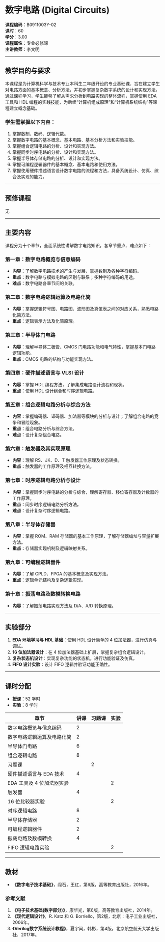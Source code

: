 
# 数字电路 (Digital Circuits)

**课程编码**：B0911003Y-02  
**课时**：60  
**学分**：3.00  
**课程属性**：专业必修课  
**主讲教师**：李文明  

---

## 教学目的与要求
本课程是为计算机科学与技术专业本科生二年级开设的专业基础课，旨在建立学生对电路方面的基本概念、分析方法，并初步掌握复杂数字系统的设计和实现方法。通过课程学习，学生能够了解从需求分析到电路实现的整体流程，掌握使用 EDA 工具和 HDL 编程的实践技能，为后续“计算机组成原理”和“计算机系统结构”等课程建立概念基础。

### 学生需掌握以下内容：
1. 掌握数制、数码、逻辑代数。  
2. 掌握数字电路的基本概念、基本电路、基本分析方法和实验技能。  
3. 掌握组合逻辑电路的分析、设计和实现方法。  
4. 掌握同步时序电路的分析、设计和实现方法。  
5. 掌握半导体存储电路的分析、设计和实现方法。  
6. 掌握可编程逻辑器件的基本概念、基本电路和使用方法。  
7. 掌握使用硬件描述语言设计数字电路的流程和方法，具备系统设计、仿真、综合及实现的能力。

---

## 预修课程
无

---

## 主要内容
课程分为十个章节，全面系统性讲解数字电路知识。各章节重点、难点如下：

### 第一章：数字电路概览与信息编码
- **内容**：了解数字电路技术的产生与发展，掌握数制及各种字符编码。  
- **重点**：数字电路与模拟电路的区别与联系；多种字符编码的用途。  
- **难点**：数字电路各章节间的关联。  

### 第二章：数字电路逻辑运算及电路化简
- **内容**：掌握逻辑符号图、电路图、波形图及真值表之间的对应关系，熟悉电路化简方法。  
- **重点**：逻辑表示方法及化简原理。  

### 第三章：半导体门电路
- **内容**：理解半导体二极管、CMOS 门电路功能和电气特性，掌握基本门电路逻辑功能。  
- **重点**：CMOS 电路的结构与功能实现方法。  

### 第四章：硬件描述语言与 VLSI 设计
- **内容**：掌握 HDL 编程方法，了解集成电路设计流程和现状。  
- **重点**：使用 HDL 设计组合和时序逻辑电路。  

### 第五章：组合逻辑电路分析与综合方法
- **内容**：掌握编码器、译码器、加法器等模块的分析与设计；了解组合电路的竞争和冒险现象。  
- **重点**：组合电路分析与综合方法。  
- **难点**：设计复杂组合电路。  

### 第六章：触发器及其实现原理
- **内容**：理解 RS、JK、D、T 触发器工作原理及状态转换。  
- **重点**：触发器的工作原理及相互转换方法。  

### 第七章：时序逻辑电路分析与设计
- **内容**：掌握同步时序电路的分析与综合，理解寄存器、移位寄存器及计数器的工作原理。  
- **重点**：同步时序逻辑电路分析方法。  
- **难点**：设计复杂时序逻辑电路。  

### 第八章：半导体存储器
- **内容**：掌握 ROM、RAM 存储器的基本工作原理，了解存储器编址与容量扩展方法。  
- **重点**：存储器实现机制及逻辑映射关系。  

### 第九章：可编程逻辑器件
- **内容**：了解 CPLD、FPGA 的基本概念及实现方法。  
- **重点**：逻辑单元结构及复杂逻辑实现。  

### 第十章：振荡电路及数模转换电路
- **内容**：了解振荡电路实现方法及 D/A、A/D 转换原理。  

---

## 实验部分
1. **EDA 环境学习与 HDL 基础**：使用 HDL 设计简单的 4 位加法器，进行仿真与调试。  
2. **16 位加法器设计**：在 4 位加法器基础上扩展，掌握复杂组合逻辑设计。  
3. **复杂状态机设计**：实现复杂功能的状态机，进行功能验证及仿真。  
4. **FIFO 设计实验**：设计 FIFO 逻辑并验证功能正确性。

---

## 课时分配
- **授课**：52 学时  
- **实验**：8 学时  

| **章节**                     | **讲课** | **习题课** | **实验** |
|------------------------------|----------|------------|----------|
| 数字电路概览与信息编码       | 2        |            |          |
| 数字电路逻辑运算及电路化简   | 2        |            |          |
| 半导体门电路                 | 6        |            |          |
| 组合逻辑电路                 | 8        |            |          |
| 习题课                       |          | 2          |          |
| 硬件描述语言与 EDA 技术      | 4        |            |          |
| EDA 工具及 4 位加法器实验    |          |            | 2        |
| 触发器                       | 4        |            |          |
| 16 位比较器实验              |          |            | 2        |
| 时序逻辑电路                 | 8        |            |          |
| 半导体存储器                 | 2        |            |          |
| 可编程逻辑器件               | 2        |            |          |
| 振荡电路及数模转换           | 4        |            |          |
| FIFO 逻辑电路实验            |          |            | 2        |

---

## 教材
- **《数字电子技术基础》**，阎石，王红，第6版，高等教育出版社，2016年。

### 参考文献
1. **《电子技术基础(数字部分)》**，康华光，第6版，高等教育出版社，2014年。  
2. **《现代逻辑设计》**，R. Katz 和 G. Borriello，第2版，北京：电子工业出版社，2006年。  
3. **《Verilog数字系统设计教程》**，夏宇闻，韩彬，第4版，北京航空航天大学出版社，2017年。

